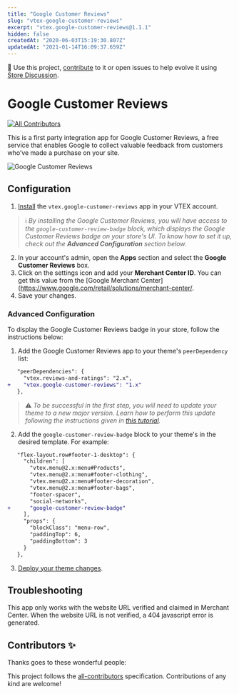 ```yaml
---
title: "Google Customer Reviews"
slug: "vtex-google-customer-reviews"
excerpt: "vtex.google-customer-reviews@1.1.1"
hidden: false
createdAt: "2020-06-03T15:19:30.807Z"
updatedAt: "2021-01-14T16:09:37.659Z"
---
```

📢 Use this project, [contribute](https://github.com/vtex-apps/google-customer-reviews) to it or open issues to help evolve it using [Store Discussion](https://github.com/vtex-apps/store-discussion).

# Google Customer Reviews

<!-- prettier-ignore-start -->
<!-- markdownlint-disable -->
<!-- ALL-CONTRIBUTORS-BADGE:START - Do not remove or modify this section -->
[![All Contributors](https://img.shields.io/badge/all_contributors-0-orange.svg?style=flat-square)](#contributors-)
<!-- ALL-CONTRIBUTORS-BADGE:END -->
<!-- markdownlint-enable -->
<!-- prettier-ignore-end -->

This is a first party integration app for Google Customer Reviews, a free service that enables Google to collect valuable feedback from customers who’ve made a purchase on your site.

![Google Customer Reviews](https://user-images.githubusercontent.com/284515/77967280-31500500-72bb-11ea-9e71-b3abf8d677df.png)

## Configuration

1. [Install](https://vtex.io/docs/recipes/store/installing-an-app) the `vtex.google-customer-reviews` app in your VTEX account.

> ℹ️ *By installing the Google Customer Reviews, you will have access to the `google-customer-review-badge` block, which displays the Google Customer Reviews badge on your store's UI. To know how to set it up, check out the **Advanced Configuration** section below.*

2. In your account's admin, open the **Apps** section and select the **Google Customer Reviews** box.
3. Click on the settings icon and add your **Merchant Center ID**. You can get this value from the [Google Merchant Center](https://www.google.com/retail/solutions/merchant-center/.
4. Save your changes.

### Advanced Configuration

To display the Google Customer Reviews badge in your store, follow the instructions below:

1. Add the Google Customer Reviews app to your theme's `peerDependency` list: 

```diff
   "peerDependencies": {
     "vtex.reviews-and-ratings": "2.x",
+    "vtex.google-customer-reviews": "1.x"
   },
```

> ⚠️ *To be successful in the first step, you will need to update your theme to a new major version. Learn how to perform this update following the instructions given in [this tutorial](https://vtex.io/docs/recipes/development/migrating-CMS-settings-after-major-update/).* 

2. Add the `google-customer-review-badge` block to your theme's in the desired template. For example: 

```diff
   "flex-layout.row#footer-1-desktop": {
     "children": [
       "vtex.menu@2.x:menu#Products",
       "vtex.menu@2.x:menu#footer-clothing",
       "vtex.menu@2.x:menu#footer-decoration",
       "vtex.menu@2.x:menu#footer-bags",
       "footer-spacer",
       "social-networks",
+      "google-customer-review-badge"
     ],
     "props": {
       "blockClass": "menu-row",
       "paddingTop": 6,
       "paddingBottom": 3
     }
   },
```

3. [Deploy your theme changes](https://vtex.io/docs/recipes/store-management/making-your-theme-content-public/). 

## Troubleshooting

This app only works with the website URL verified and claimed in Merchant Center. When the website URL is not verified, a 404 javascript error is generated.

<!-- DOCS-IGNORE:start -->

## Contributors ✨

Thanks goes to these wonderful people:

<!-- ALL-CONTRIBUTORS-LIST:START - Do not remove or modify this section -->
<!-- prettier-ignore-start -->
<!-- markdownlint-disable -->
<!-- markdownlint-enable -->
<!-- prettier-ignore-end -->
<!-- ALL-CONTRIBUTORS-LIST:END -->

This project follows the [all-contributors](https://github.com/all-contributors/all-contributors) specification. Contributions of any kind are welcome!

<!-- DOCS-IGNORE:end -->